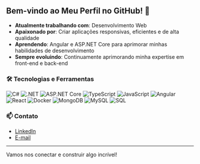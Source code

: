 ## Bem-vindo ao Meu Perfil no GitHub! 👋

- **Atualmente trabalhando com**: Desenvolvimento Web  
- **Apaixonado por**: Criar aplicações responsivas, eficientes e de alta qualidade  
- **Aprendendo**: Angular e ASP.NET Core para aprimorar minhas habilidades de desenvolvimento  
- **Sempre evoluindo**: Continuamente aprimorando minha expertise em front-end e back-end  

### 🛠️ Tecnologias e Ferramentas  

<p align="left">
  <img src="https://img.shields.io/badge/-C%23-239120?logo=csharp&logoColor=white&style=flat" alt="C#">
  <img src="https://img.shields.io/badge/-.NET-512BD4?logo=dotnet&logoColor=white&style=flat" alt=".NET">
  <img src="https://img.shields.io/badge/-ASP.NET%20Core-512BD4?logo=dotnet&logoColor=white&style=flat" alt="ASP.NET Core">
  <img src="https://img.shields.io/badge/-TypeScript-3178C6?logo=typescript&logoColor=white&style=flat" alt="TypeScript">
  <img src="https://img.shields.io/badge/-JavaScript-F7DF1E?logo=javascript&logoColor=black&style=flat" alt="JavaScript">
  <img src="https://img.shields.io/badge/-Angular-DD0031?logo=angular&logoColor=white&style=flat" alt="Angular">
  <img src="https://img.shields.io/badge/-React-61DAFB?logo=react&logoColor=black&style=flat" alt="React">
  <img src="https://img.shields.io/badge/-Docker-2496ED?logo=docker&logoColor=white&style=flat" alt="Docker">
  <img src="https://img.shields.io/badge/-MongoDB-47A248?logo=mongodb&logoColor=white&style=flat" alt="MongoDB">
  <img src="https://img.shields.io/badge/-MySQL-4479A1?logo=mysql&logoColor=white&style=flat" alt="MySQL">
  <img src="https://img.shields.io/badge/-SQL-CC2927?logo=microsoftsqlserver&logoColor=white&style=flat" alt="SQL">
</p>

### 📫 Contato  
- [LinkedIn](https://www.linkedin.com/in/reinan-santana-24ab05301/)  
- [E-mail](mailto:reinanlanz@gmail.com)  

---

Vamos nos conectar e construir algo incrível!
